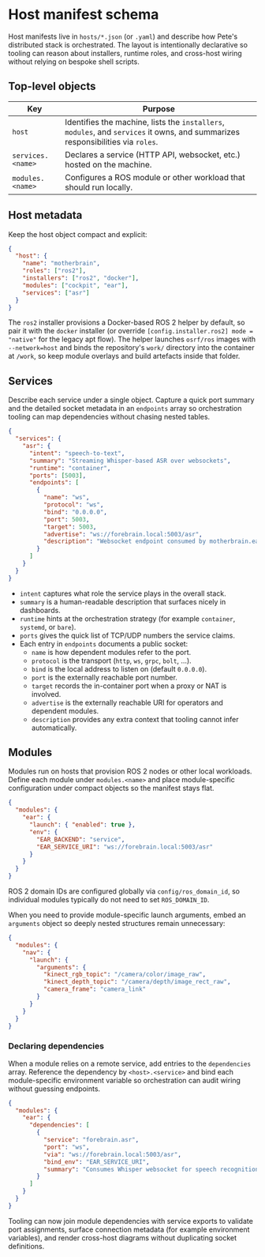 # Host manifest schema

Host manifests live in `hosts/*.json` (or `.yaml`) and describe how Pete's
distributed stack is orchestrated. The layout is intentionally declarative so
tooling can reason about installers, runtime roles, and cross-host wiring
without relying on bespoke shell scripts.

## Top-level objects

| Key | Purpose |
| --- | ------- |
| `host` | Identifies the machine, lists the `installers`, `modules`, and `services` it owns, and summarizes responsibilities via `roles`. |
| `services.<name>` | Declares a service (HTTP API, websocket, etc.) hosted on the machine. |
| `modules.<name>` | Configures a ROS module or other workload that should run locally. |

## Host metadata

Keep the host object compact and explicit:

```json
{
  "host": {
    "name": "motherbrain",
    "roles": ["ros2"],
    "installers": ["ros2", "docker"],
    "modules": ["cockpit", "ear"],
    "services": ["asr"]
  }
}
```

The `ros2` installer provisions a Docker-based ROS 2 helper by default, so pair
it with the `docker` installer (or override `[config.installer.ros2] mode = "native"`
for the legacy apt flow). The helper launches `osrf/ros` images with
`--network=host` and binds the repository's `work/` directory into the container
at `/work`, so keep module overlays and build artefacts inside that folder.

## Services

Describe each service under a single object. Capture a quick port summary and
the detailed socket metadata in an `endpoints` array so orchestration tooling
can map dependencies without chasing nested tables.

```json
{
  "services": {
    "asr": {
      "intent": "speech-to-text",
      "summary": "Streaming Whisper-based ASR over websockets",
      "runtime": "container",
      "ports": [5003],
      "endpoints": [
        {
          "name": "ws",
          "protocol": "ws",
          "bind": "0.0.0.0",
          "port": 5003,
          "target": 5003,
          "advertise": "ws://forebrain.local:5003/asr",
          "description": "Websocket endpoint consumed by motherbrain.ear"
        }
      ]
    }
  }
}
```

- `intent` captures what role the service plays in the overall stack.
- `summary` is a human-readable description that surfaces nicely in dashboards.
- `runtime` hints at the orchestration strategy (for example `container`,
  `systemd`, or `bare`).
- `ports` gives the quick list of TCP/UDP numbers the service claims.
- Each entry in `endpoints` documents a public socket:
  - `name` is how dependent modules refer to the port.
  - `protocol` is the transport (`http`, `ws`, `grpc`, `bolt`, ...).
  - `bind` is the local address to listen on (default `0.0.0.0`).
  - `port` is the externally reachable port number.
  - `target` records the in-container port when a proxy or NAT is involved.
  - `advertise` is the externally reachable URI for operators and dependent
    modules.
  - `description` provides any extra context that tooling cannot infer
    automatically.

## Modules

Modules run on hosts that provision ROS 2 nodes or other local workloads. Define
each module under `modules.<name>` and place module-specific configuration under
compact objects so the manifest stays flat.

```json
{
  "modules": {
    "ear": {
      "launch": { "enabled": true },
      "env": {
        "EAR_BACKEND": "service",
        "EAR_SERVICE_URI": "ws://forebrain.local:5003/asr"
      }
    }
  }
}
```

ROS 2 domain IDs are configured globally via `config/ros_domain_id`, so individual modules typically do not need to set `ROS_DOMAIN_ID`.

When you need to provide module-specific launch arguments, embed an `arguments`
object so deeply nested structures remain unnecessary:

```json
{
  "modules": {
    "nav": {
      "launch": {
        "arguments": {
          "kinect_rgb_topic": "/camera/color/image_raw",
          "kinect_depth_topic": "/camera/depth/image_rect_raw",
          "camera_frame": "camera_link"
        }
      }
    }
  }
}
```

### Declaring dependencies

When a module relies on a remote service, add entries to the `dependencies`
array.
Reference the dependency by `<host>.<service>` and bind each module-specific
environment variable so orchestration can audit wiring without guessing
endpoints.

```json
{
  "modules": {
    "ear": {
      "dependencies": [
        {
          "service": "forebrain.asr",
          "port": "ws",
          "via": "ws://forebrain.local:5003/asr",
          "bind_env": "EAR_SERVICE_URI",
          "summary": "Consumes Whisper websocket for speech recognition"
        }
      ]
    }
  }
}
```

Tooling can now join module dependencies with service exports to validate port
assignments, surface connection metadata (for example environment variables),
and render cross-host diagrams without duplicating socket definitions.
